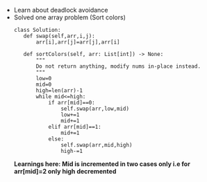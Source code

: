 * Learn about deadlock avoidance
* Solved one array problem (Sort colors)
     ```
     class Solution:
        def swap(self,arr,i,j):
            arr[i],arr[j]=arr[j],arr[i]
    
        def sortColors(self, arr: List[int]) -> None:
            """
            Do not return anything, modify nums in-place instead.
            """
            low=0
            mid=0
            high=len(arr)-1
            while mid<=high:
                if arr[mid]==0:
                    self.swap(arr,low,mid)
                    low+=1
                    mid+=1
                elif arr[mid]==1:
                    mid+=1
                else:
                    self.swap(arr,mid,high)
                    high-=1
     ```
  <strong>Learnings here: Mid is incremented in two cases only i.e for arr[mid]=2 only high decremented</strong>
